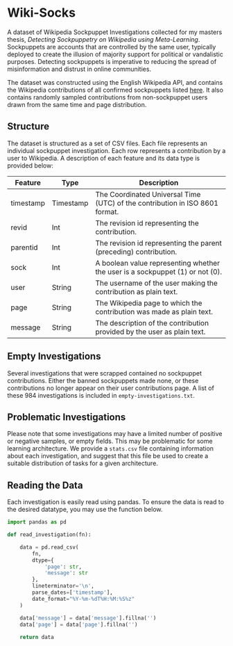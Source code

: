 # Wiki-Socks

A dataset of Wikipedia Sockpuppet Investigations collected for my masters thesis, *Detecting Sockpuppetry on Wikipedia using Meta-Learning*. Sockpuppets are accounts that are controlled by the same user, typically deployed to create the illusion of majority support for political or vandalistic purposes. Detecting sockpuppets is imperative to reducing the spread of misinformation and distrust in online communities.

The dataset was constructed using the English Wikipedia API, and contains the Wikipedia contributions of all confirmed sockpuppets listed [here](https://en.wikipedia.org/wiki/Category:Wikipedia_sockpuppets). It also contains randomly sampled contributions from non-sockpuppet users drawn from the same time and page distribution.

## Structure

The dataset is structured as a set of CSV files. Each file represents an individual sockpuppet investigation. Each row represents a contribution by a user to Wikipedia. A description of each feature and its data type is provided below:

| Feature   | Type      | Description                                                                   |
|-----------|-----------|-------------------------------------------------------------------------------|
| timestamp | Timestamp | The Coordinated Universal Time (UTC) of the contribution in ISO 8601 format.  |
| revid     | Int       | The revision id representing the contribution.                                |
| parentid  | Int       | The revision id representing the parent (preceding) contribution.             |
| sock      | Int       | A boolean value representing whether the user is a sockpuppet (1) or not (0). |
| user      | String    | The username of the user making the contribution as plain text.               |
| page      | String    | The Wikipedia page to which the contribution was made as plain text.          |
| message   | String    | The description of the contribution provided by the user as plain text.       |

## Empty Investigations

Several investigations that were scrapped contained no sockpuppet contributions. Either the banned sockpuppets made none, or these contributions no longer appear on their user contributions page. A list of these 984 investigations is included in `empty-investigations.txt`.

## Problematic Investigations

Please note that some investigations may have a limited number of positive or negative samples, or empty fields. This may be problematic for some learning architecture. We provide a `stats.csv` file containing information about each investigation, and suggest that this file be used to create a suitable distribution of tasks for a given architecture.

## Reading the Data

Each investigation is easily read using pandas. To ensure the data is read to the desired datatype, you may use the function below.

```python
import pandas as pd

def read_investigation(fn):

    data = pd.read_csv(
        fn, 
        dtype={
            'page': str, 
            'message': str
        }, 
        lineterminator='\n', 
        parse_dates=['timestamp'], 
        date_format="%Y-%m-%dT%H:%M:%S%z"
    )

    data['message'] = data['message'].fillna('')
    data['page'] = data['page'].fillna('')
    
    return data
```
